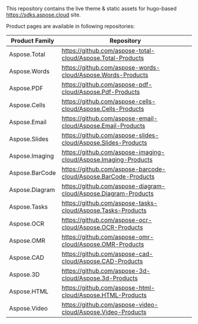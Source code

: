 This repository contains the live theme & static assets for hugo-based https://sdks.aspose.cloud site.

Product pages are available in following repositories:

| Product Family | Repository |
| --------------- | ------------------------------------------------------------ |
| Aspose.Total | https://github.com/aspose-total-cloud/Aspose.Total-Products |
| Aspose.Words | https://github.com/aspose-words-cloud/Aspose.Words-Products |
| Aspose.PDF | https://github.com/aspose-pdf-cloud/Aspose.Pdf-Products |
| Aspose.Cells | https://github.com/aspose-cells-cloud/Aspose.Cells-Products |
| Aspose.Email | https://github.com/aspose-email-cloud/Aspose.Email-Products |
| Aspose.Slides | https://github.com/aspose-slides-cloud/Aspose.Slides-Products |
| Aspose.Imaging | https://github.com/aspose-imaging-cloud/Aspose.Imaging-Products |
| Aspose.BarCode| https://github.com/aspose-barcode-cloud/Aspose.BarCode-Products |
| Aspose.Diagram| https://github.com/aspose-diagram-cloud/Aspose.Diagram-Products |
| Aspose.Tasks | https://github.com/aspose-tasks-cloud/Aspose.Tasks-Products |
| Aspose.OCR | https://github.com/aspose-ocr-cloud/Aspose.OCR-Products |
| Aspose.OMR | https://github.com/aspose-omr-cloud/Aspose.OMR-Products |
| Aspose.CAD | https://github.com/aspose-cad-cloud/Aspose.CAD-Products |
| Aspose.3D | https://github.com/aspose-3d-cloud/Aspose.3d-Products |
| Aspose.HTML | https://github.com/aspose-html-cloud/Aspose.HTML-Products |
| Aspose.Video | https://github.com/aspose-video-cloud/Aspose.Video-Products |
